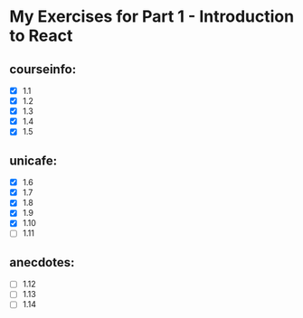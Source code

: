 # My Exercises for Part 1 - Introduction to React

## courseinfo:
- [x] 1.1
- [x] 1.2
- [x] 1.3
- [x] 1.4
- [x] 1.5

## unicafe:
- [x] 1.6
- [x] 1.7
- [x] 1.8
- [x] 1.9
- [x] 1.10
- [ ] 1.11

## anecdotes:
- [ ] 1.12
- [ ] 1.13
- [ ] 1.14
